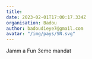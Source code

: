 ```yaml
---
title: 
date: 2023-02-01T17:00:17.334Z
organisation: Badou
author: badoudieye7@gmail.com
avatar: "/img/pays/SN.svg"
---
```


Jamm a Fun 3eme mandat